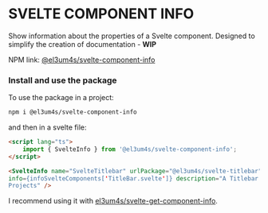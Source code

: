 # SVELTE COMPONENT INFO

Show information about the properties of a Svelte component. Designed to simplify the creation of documentation - **WIP**

NPM link: [@el3um4s/svelte-component-info](https://www.npmjs.com/package/@el3um4s/svelte-component-info)

### Install and use the package

To use the package in a project:

```bash
npm i @el3um4s/svelte-component-info
```

and then in a svelte file:

```html
<script lang="ts">
	import { SvelteInfo } from '@el3um4s/svelte-component-info';
</script>

<SvelteInfo name="SvelteTitlebar" urlPackage="@el3um4s/svelte-titlebar"
info={infoSvelteComponents['TitleBar.svelte']} description="A Titlebar component for Svelte
Projects" />
```

I recommend using it with [el3um4s/svelte-get-component-info](https://github.com/el3um4s/svelte-get-component-info).
